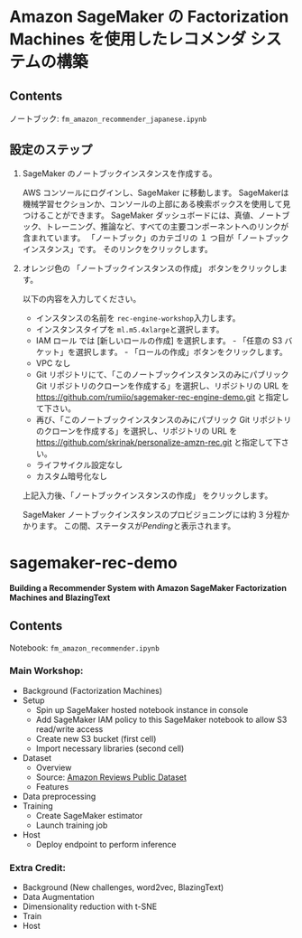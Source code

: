# Amazon SageMaker の Factorization Machines を使用したレコメンダ システムの構築

## Contents

ノートブック: `fm_amazon_recommender_japanese.ipynb`

## 設定のステップ
1. SageMaker のノートブックインスタンスを作成する。 

    AWS コンソールにログインし、SageMaker に移動します。 SageMakerは機械学習セクションか、コンソールの上部にある検索ボックスを使用して見つけることができます。 SageMaker ダッシュボードには、真値、ノートブック、トレーニング、推論など、すべての主要コンポーネントへのリンクが含まれています。 「ノートブック」のカテゴリの １ つ目が「ノートブックインスタンス」です。 そのリンクをクリックします。

1. オレンジ色の 「ノートブックインスタンスの作成」 ボタンをクリックします。

    以下の内容を入力してください。

    - インスタンスの名前を ```rec-engine-workshop```入力します。
    - インスタンスタイプを ```ml.m5.4xlarge```と選択します。
    - IAM ロール では [新しいロールの作成] を選択します。
            - 「任意の S3 バケット」を選択します。
            - 「ロールの作成」ボタンをクリックします。
    - VPC なし
	- Git リポジトリにて、「このノートブックインスタンスのみにパブリック Git リポジトリのクローンを作成する」を選択し、リポジトリの URL を https://github.com/rumiio/sagemaker-rec-engine-demo.git と指定して下さい。
    - 再び、「このノートブックインスタンスのみにパブリック Git リポジトリのクローンを作成する」を選択し、リポジトリの URL を https://github.com/skrinak/personalize-amzn-rec.git と指定して下さい。
    - ライフサイクル設定なし
    - カスタム暗号化なし

    上記入力後、「ノートブックインスタンスの作成」 をクリックします。

    SageMaker ノートブックインスタンスのプロビジョニングには約 3 分程かかります。 この間、ステータスが*Pending*と表示されます。
    

# sagemaker-rec-demo

**Building a Recommender System with Amazon SageMaker Factorization Machines and BlazingText**


## Contents

Notebook: `fm_amazon_recommender.ipynb`

### Main Workshop:
- Background (Factorization Machines)
- Setup
	- Spin up SageMaker hosted notebook instance in console
	- Add SageMaker IAM policy to this SageMaker notebook to allow S3 read/write access
	- Create new S3 bucket (first cell)
	- Import necessary libraries (second cell)
- Dataset
	- Overview
	- Source: [Amazon Reviews Public Dataset](https://s3.amazonaws.com/amazon-reviews-pds/readme.html)
	- Features
- Data preprocessing
- Training
	- Create SageMaker estimator
	- Launch training job
- Host
	- Deploy endpoint to perform inference


### Extra Credit: 
- Background (New challenges, word2vec, BlazingText)
- Data Augmentation
- Dimensionality reduction with t-SNE
- Train
- Host




